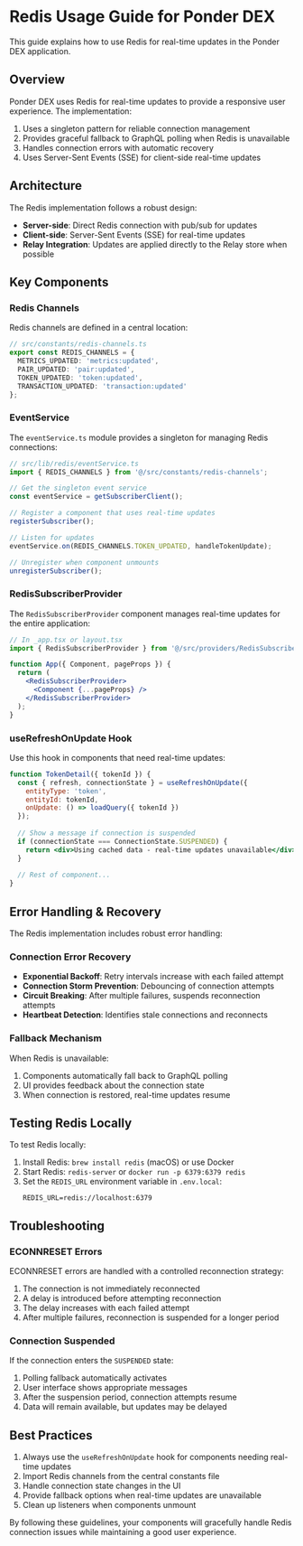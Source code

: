 # Redis Usage Guide for Ponder DEX

This guide explains how to use Redis for real-time updates in the Ponder DEX application.

## Overview

Ponder DEX uses Redis for real-time updates to provide a responsive user experience. The implementation:

1. Uses a singleton pattern for reliable connection management
2. Provides graceful fallback to GraphQL polling when Redis is unavailable
3. Handles connection errors with automatic recovery
4. Uses Server-Sent Events (SSE) for client-side real-time updates

## Architecture

The Redis implementation follows a robust design:

- **Server-side**: Direct Redis connection with pub/sub for updates
- **Client-side**: Server-Sent Events (SSE) for real-time updates
- **Relay Integration**: Updates are applied directly to the Relay store when possible

## Key Components

### Redis Channels

Redis channels are defined in a central location:

```typescript
// src/constants/redis-channels.ts
export const REDIS_CHANNELS = {
  METRICS_UPDATED: 'metrics:updated',
  PAIR_UPDATED: 'pair:updated',
  TOKEN_UPDATED: 'token:updated',
  TRANSACTION_UPDATED: 'transaction:updated'
};
```

### EventService

The `eventService.ts` module provides a singleton for managing Redis connections:

```typescript
// src/lib/redis/eventService.ts
import { REDIS_CHANNELS } from '@/src/constants/redis-channels';

// Get the singleton event service
const eventService = getSubscriberClient();

// Register a component that uses real-time updates
registerSubscriber();

// Listen for updates
eventService.on(REDIS_CHANNELS.TOKEN_UPDATED, handleTokenUpdate);

// Unregister when component unmounts
unregisterSubscriber();
```

### RedisSubscriberProvider

The `RedisSubscriberProvider` component manages real-time updates for the entire application:

```jsx
// In _app.tsx or layout.tsx
import { RedisSubscriberProvider } from '@/src/providers/RedisSubscriberProvider';

function App({ Component, pageProps }) {
  return (
    <RedisSubscriberProvider>
      <Component {...pageProps} />
    </RedisSubscriberProvider>
  );
}
```

### useRefreshOnUpdate Hook

Use this hook in components that need real-time updates:

```jsx
function TokenDetail({ tokenId }) {
  const { refresh, connectionState } = useRefreshOnUpdate({
    entityType: 'token',
    entityId: tokenId,
    onUpdate: () => loadQuery({ tokenId })
  });
  
  // Show a message if connection is suspended
  if (connectionState === ConnectionState.SUSPENDED) {
    return <div>Using cached data - real-time updates unavailable</div>;
  }
  
  // Rest of component...
}
```

## Error Handling & Recovery

The Redis implementation includes robust error handling:

### Connection Error Recovery

- **Exponential Backoff**: Retry intervals increase with each failed attempt
- **Connection Storm Prevention**: Debouncing of connection attempts
- **Circuit Breaking**: After multiple failures, suspends reconnection attempts
- **Heartbeat Detection**: Identifies stale connections and reconnects

### Fallback Mechanism

When Redis is unavailable:

1. Components automatically fall back to GraphQL polling
2. UI provides feedback about the connection state
3. When connection is restored, real-time updates resume

## Testing Redis Locally

To test Redis locally:

1. Install Redis: `brew install redis` (macOS) or use Docker
2. Start Redis: `redis-server` or `docker run -p 6379:6379 redis`
3. Set the `REDIS_URL` environment variable in `.env.local`:
   ```
   REDIS_URL=redis://localhost:6379
   ```

## Troubleshooting

### ECONNRESET Errors

ECONNRESET errors are handled with a controlled reconnection strategy:

1. The connection is not immediately reconnected
2. A delay is introduced before attempting reconnection
3. The delay increases with each failed attempt
4. After multiple failures, reconnection is suspended for a longer period

### Connection Suspended

If the connection enters the `SUSPENDED` state:

1. Polling fallback automatically activates
2. User interface shows appropriate messages
3. After the suspension period, connection attempts resume
4. Data will remain available, but updates may be delayed

## Best Practices

1. Always use the `useRefreshOnUpdate` hook for components needing real-time updates
2. Import Redis channels from the central constants file
3. Handle connection state changes in the UI
4. Provide fallback options when real-time updates are unavailable
5. Clean up listeners when components unmount

By following these guidelines, your components will gracefully handle Redis connection issues while maintaining a good user experience. 